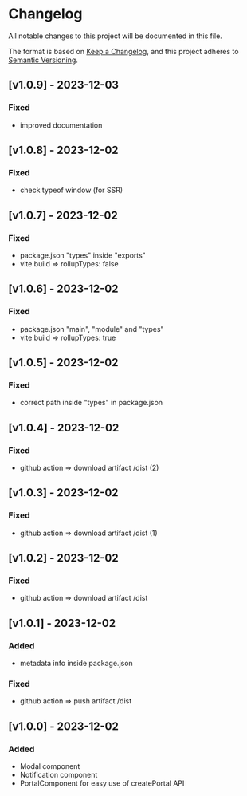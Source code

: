 # Changelog

All notable changes to this project will be documented in this file.

The format is based on [Keep a Changelog](https://keepachangelog.com/en/1.0.0/),
and this project adheres to [Semantic Versioning](https://semver.org/spec/v2.0.0.html).

## [v1.0.9] - 2023-12-03

### Fixed

- improved documentation

## [v1.0.8] - 2023-12-02

### Fixed

- check typeof window (for SSR)

## [v1.0.7] - 2023-12-02

### Fixed

- package.json "types" inside "exports"
- vite build => rollupTypes: false

## [v1.0.6] - 2023-12-02

### Fixed

- package.json "main", "module" and "types"
- vite build => rollupTypes: true

## [v1.0.5] - 2023-12-02

### Fixed

- correct path inside "types" in package.json

## [v1.0.4] - 2023-12-02

### Fixed

- github action => download artifact /dist (2)

## [v1.0.3] - 2023-12-02

### Fixed

- github action => download artifact /dist (1)

## [v1.0.2] - 2023-12-02

### Fixed

- github action => download artifact /dist

## [v1.0.1] - 2023-12-02

### Added

- metadata info inside package.json

### Fixed

- github action => push artifact /dist

## [v1.0.0] - 2023-12-02

### Added

- Modal component
- Notification component
- PortalComponent for easy use of createPortal API
